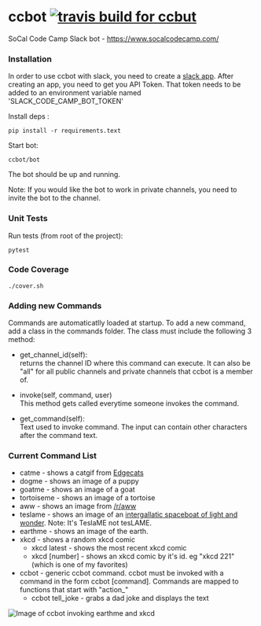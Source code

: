 # ccbot [![travis build for ccbut](https://api.travis-ci.org/hattan/ccbot.svg?branch=master)](https://travis-ci.org/hattan/ccbot)

SoCal Code Camp Slack bot - https://www.socalcodecamp.com/


### Installation

In order to use ccbot with slack, you need to create a [slack app](https://api.slack.com/apps?new_app=1). After creating an app, you need to get you API Token. That token needs to be added to an environment variable named 'SLACK_CODE_CAMP_BOT_TOKEN'

Install deps : 

    pip install -r requirements.text 

Start bot:

    ccbot/bot
    
The bot should be up and running.

Note: If you would like the bot to work in private channels, you need to invite the bot to the channel.

### Unit Tests
Run tests (from root of the project):

    pytest 

### Code Coverage

    ./cover.sh

### Adding new Commands
Commands are automaticatlly loaded at startup. To add a new command, add a class in the commands folder. The class must include
the following 3 method:

* get_channel_id(self):<Br/>
returns the channel ID where this command can execute. It can also be "all" for all public channels and private channels that ccbot is a member of.

* invoke(self, command, user)<Br/>
 This method gets called everytime someone invokes the command.
  
* get_command(self):<Br/>
Text used to invoke command. The input can contain other characters after the command text.

### Current Command List
* catme - shows a catgif from [Edgecats](http://edgecats.net/)
* dogme - shows an image of a puppy
* goatme - shows an image of a goat
* tortoiseme - shows an image of a tortoise
* aww - shows an image from [/r/aww](https://www.reddit.com/r/aww/)
* teslame - shows an image of an [intergallatic spaceboat of light and wonder](http://theoatmeal.com/comics/tesla_model_s). Note: It's TeslaME not tesLAME.
* earthme - shows an image of the earth.
* xkcd - shows a random xkcd comic
    * xkcd latest - shows the most recent xkcd comic
    * xkcd [number] - shows an xkcd comic by it's id. eg "xkcd 221" (which is one of my favorites)
* ccbot - generic ccbot command. ccbot must be invoked with a command in the form ccbot [command]. Commands are mapped to functions that start with "action_"
   * ccbot tell_joke - grabs a dad joke and displays the text
    
 ![Image of ccbot invoking earthme and xkcd](https://i.imgur.com/Pol1L0l.png)

  
 
